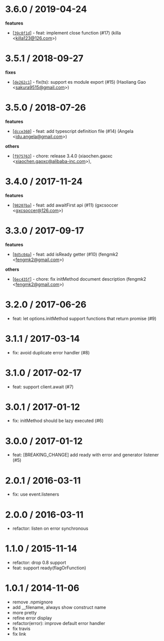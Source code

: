 
3.6.0 / 2019-04-24
==================

**features**
  * [[`39c0f1d`](http://github.com/node-modules/sdk-base/commit/39c0f1d946bd7da1e393d42cca2f5e1bc22eb785)] - feat: implement close function (#17) (killa <<killa123@126.com>>)

3.5.1 / 2018-09-27
==================

**fixes**
  * [[`de262c1`](http://github.com/node-modules/sdk-base/commit/de262c1e41e65a5fb11e95a95f96c6c561cb9d23)] - fix(ts): support es module export (#15) (Haoliang Gao <<sakura9515@gmail.com>>)

3.5.0 / 2018-07-26
==================

**features**
  * [[`dcce360`](http://github.com/node-modules/sdk-base/commit/dcce360d5da6a3f0516c2329c1902c49221ffd29)] - feat: add typescript definition file (#14) (Angela <<idu.angela@gmail.com>>)

**others**
  * [[`f975763`](http://github.com/node-modules/sdk-base/commit/f975763047a461fc8d0758f08dd52e16078f5bc9)] - chore: release 3.4.0 (xiaochen.gaoxc <<xiaochen.gaoxc@alibaba-inc.com>>),

3.4.0 / 2017-11-24
==================

**features**
  * [[`98207ba`]](https://github.com/node-modules/sdk-base/pull/11/commits/98207ba521487df39f7c9b116aaf7163bb6b9ad8) - feat: add awaitFirst api (#11) (gxcsoccer <<gxcsoccer@126.com>>)

3.3.0 / 2017-09-17
==================

**features**
  * [[`8d5c04a`](http://github.com/node-modules/sdk-base/commit/8d5c04aa3b0fee135dcf972b447aba0f79f56417)] - feat: add isReady getter (#10) (fengmk2 <<fengmk2@gmail.com>>)

**others**
  * [[`6ec435f`](http://github.com/node-modules/sdk-base/commit/6ec435f676395726ff64646518b55c7c8ff4bc45)] - chore: fix initMethod document description (fengmk2 <<fengmk2@gmail.com>>)

3.2.0 / 2017-06-26
==================

  * feat: let options.initMethod support functions that return promise (#9)

3.1.1 / 2017-03-14
==================

  * fix: avoid duplicate error handler (#8)

3.1.0 / 2017-02-17
==================

  * feat: support client.await (#7)

3.0.1 / 2017-01-12
==================

  * fix: initMethod should be lazy executed (#6)

3.0.0 / 2017-01-12
==================

  * feat: [BREAKING_CHANGE] add ready with error and generator listener (#5)

2.0.1 / 2016-03-11
==================

  * fix: use event.listeners

2.0.0 / 2016-03-11
==================

  * refactor: listen on error synchronous

1.1.0 / 2015-11-14
==================

  * refactor: drop 0.8 support
  * feat: support ready(flagOrFunction)

1.0.1 / 2014-11-06
==================

  * remove .npmignore
  * add __filename, always show construct name
  * more pretty
  * refine error display
  * refactor(error): improve default error handler
  * fix travis
  * fix link
